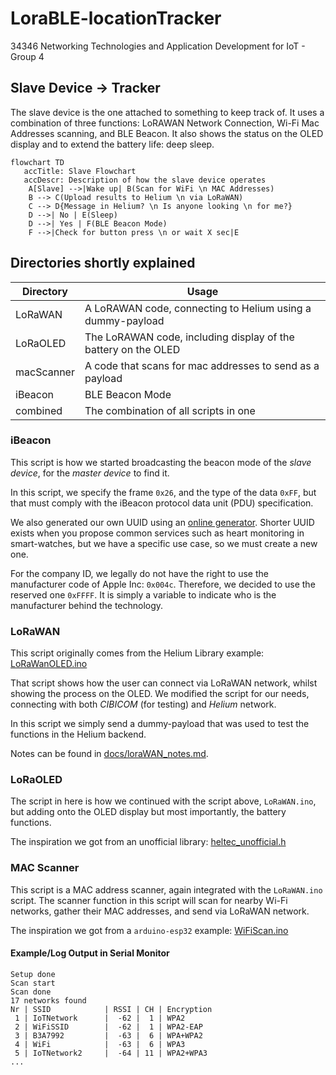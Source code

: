 # LoraBLE-locationTracker
34346 Networking Technologies and Application Development for IoT - Group 4

## Slave Device -> Tracker

The slave device is the one attached to something to keep track of. It uses a combination of three functions: LoRAWAN Network Connection, Wi-Fi Mac Addresses scanning, and BLE Beacon. It also shows the status on the OLED display and to extend the battery life: deep sleep.

```mermaid
flowchart TD
   accTitle: Slave Flowchart
   accDescr: Description of how the slave device operates
    A[Slave] -->|Wake up| B(Scan for WiFi \n MAC Addresses)
    B --> C(Upload results to Helium \n via LoRaWAN)
    C --> D{Message in Helium? \n Is anyone looking \n for me?}
    D -->| No | E(Sleep)
    D -->| Yes | F(BLE Beacon Mode)
    F -->|Check for button press \n or wait X sec|E
```

## Directories shortly explained

| Directory | Usage |
| --- | --- |
| LoRaWAN | A LoRAWAN code, connecting to Helium using a dummy-payload |
| LoRaOLED | The LoRAWAN code, including display of the battery on the OLED |
| macScanner | A code that scans for mac addresses to send as a payload |
| iBeacon | BLE Beacon Mode |
| combined | The combination of all scripts in one |

### iBeacon

This script is how we started broadcasting the beacon mode of the _slave device_, for the _master device_ to find it.

In this script, we specify the frame `0x26`, and the type of the data `0xFF`, but that must comply with the iBeacon protocol data unit (PDU) specification.

We also generated our own UUID using an [online generator](https://www.uuidgenerator.net/). Shorter UUID exists when you propose common services such as heart monitoring in smart-watches, but we have a specific use case, so we must create a new one.                                     

For the company ID, we legally do not have the right to use the manufacturer code of Apple Inc: `0x004c`. Therefore, we decided to use the reserved one `0xFFFF`. It is simply a variable to indicate who is the manufacturer behind the technology.

<!--
From overleaf:

We now specify the length (0x26) of the frame, and the type of data (0xFF)(manufacturer data) that is encompassed in the advertising packet. Those are precise values that must be respected to comply with IBeacon protocol data unit (PDU) specification.

In our case, we used a UUID generator\footnote{\url{https://www.uuidgenerator.net/}} to be sure to use a unique identifier, randomly generated: %e6e9a717-9cc0-4485-8fb1-941f05273c8d. Shorter UUID exists when you propose common services such as Heart Monitoring in smart watches, but we have a specific use case so we must create a new one.

For the company ID, we legally do not have the right to use the manufacturer code of Apple Inc: 0x004c. Therefore we decided to use the reserved one "0xFFFF". It's simply a variable to indicate who is the manufacturer behind the technology.
-->

### LoRaWAN

This script originally comes from the Helium Library example: [LoRaWanOLED.ino](https://github.com/HelTecAutomation/Heltec_ESP32/blob/master/examples/LoRaWAN/LoRaWanOLED/LoRaWanOLED.ino)

That script shows how the user can connect via LoRaWAN network, whilst showing the process on the OLED. We modified the script for our needs, connecting with both _CIBICOM_ (for testing) and _Helium_ network.

In this script we simply send a dummy-payload that was used to test the functions in the Helium backend.

Notes can be found in [docs/loraWAN_notes.md](https://github.com/Snadgh/LoraBLE-locationTracker/blob/master/docs/loraWAN_notes.md).

### LoRaOLED

The script in here is how we continued with the script above, `LoRaWAN.ino`, but adding onto the OLED display but most importantly, the battery functions.

The inspiration we got from an unofficial library: [heltec_unofficial.h](https://github.com/ropg/heltec_esp32_lora_v3/blob/7537d3e081c0bd886951fc82db9cc976d8d79202/src/heltec_unofficial.h#L188C1-L196C2)

### MAC Scanner 

This script is a MAC address scanner, again integrated with the `LoRaWAN.ino` script. The scanner function in this script will scan for nearby Wi-Fi networks, gather their MAC addresses, and send via LoRaWAN network. 

The inspiration we got from a `arduino-esp32` example: [WiFiScan.ino](https://github.com/espressif/arduino-esp32/blob/master/libraries/WiFi/examples/WiFiScan/WiFiScan.ino)

#### Example/Log Output in Serial Monitor

```
Setup done
Scan start
Scan done
17 networks found
Nr | SSID            | RSSI | CH | Encryption
 1 | IoTNetwork      |  -62 |  1 | WPA2
 2 | WiFiSSID        |  -62 |  1 | WPA2-EAP
 3 | B3A7992         |  -63 |  6 | WPA+WPA2
 4 | WiFi            |  -63 |  6 | WPA3
 5 | IoTNetwork2     |  -64 | 11 | WPA2+WPA3
...
```
